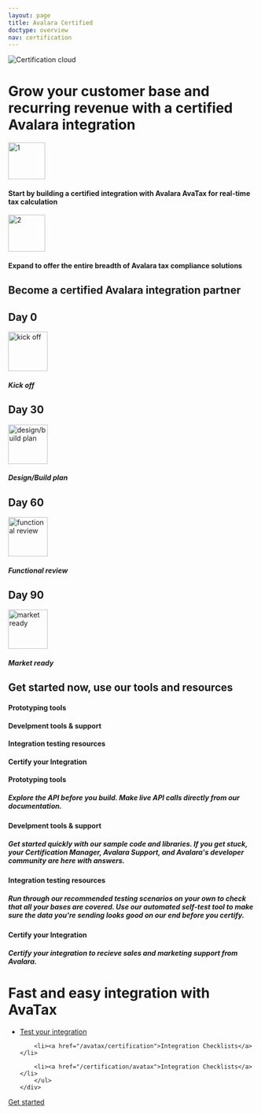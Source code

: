 ```yaml
---
layout: page
title: Avalara Certified
doctype: overview
nav: certification
---
```


<div class="row">
  <div class="col-md-6 col-md-offset-3 text-center">
    <img src="/public/images/devdot/DevDotSvgGAssets_ComplianceCloudIllustrationCertification.svg" alt="Certification cloud" />
    <h1>Grow your customer base and recurring revenue with a certified Avalara integration</h1>
    <div class="row padding-bottom">
        <div class="col-xs-4 text-right"><img src="/public/images/devdot/DevDotSvgGAssets_One.svg" height="75" alt="1" /></div>
        <div class="col-xs-6 text-left"><h4>Start by building a certified integration with Avalara AvaTax for real-time tax calculation</h4></div>
    </div>
    <div class="row padding-bottom">
        <div class="col-xs-4 text-right"><img src="/public/images/devdot/DevDotSvgGAssets_Two.svg" height="75" alt="2" /></div>
        <div class="col-xs-6 text-left"><h4>Expand to offer the entire breadth of Avalara tax compliance solutions</h4></div>
    </div>
  </div>
</div>
<div class="row border-top padding-top">
    <div class="col-sm-offset-3 col-sm-6 text-center">
        <h2>Become a certified Avalara integration partner</h2>
    </div>
</div>
<div class="row padding-top padding-bottom">
    <div class="ring-shadow">
        <h2>Day 0</h2>
        <img src="/public/images/devdot/DevDotSvgGAssets_KickOff.svg" width="80" alt="kick off" />
        <h5>Kick off</h5>
    </div>
    <div class="ring-shadow">
        <h2>Day 30</h2>
        <img src="/public/images/devdot/DevDotSvgGAssets_DesignBuild.svg" width="80" alt="design/build plan" />
        <h5>Design/Build plan</h5>
    </div>
    <div class="ring-shadow">
        <h2>Day 60</h2>
        <img src="/public/images/devdot/DevDotSvgGAssets_FunctionalTest.svg" width="80" alt="functional review" />
        <h5>Functional review</h5>
    </div>
    <div class="ring-shadow">
        <h2>Day 90</h2>
        <img src="/public/images/devdot/DevDotSvgGAssets_MarketReady.svg" width="80" alt="market ready" />
        <h5>Market ready</h5>
    </div>
</div>
<div class="row padding-top">
    <div class="col-sm-offset-3 col-sm-6 text-center">
        <h2>Get started now, use our tools and resources</h2>
    </div>
</div>
<div class="row padding-top hidden-xs">
    <div class="col-sm-offset-2 col-sm-2 text-center">
        <h4>Prototyping tools</h4>
    </div>
    <div class="col-sm-2 text-center">
        <h4>Develpment tools & support</h4>
    </div>
    <div class="col-sm-2 text-center">
        <h4>Integration testing resources</h4>
    </div>
    <div class="col-sm-2 text-center">
        <h4>Certify your Integration</h4>
    </div>
</div>
<div class="row padding-top">
    <div class="col-sm-offset-2 col-sm-2 text-center">
        <h4 class="visible-xs-block">Prototyping tools</h4>
        <h5>Explore the API before you build. Make live API calls directly from our documentation.</h5>
    </div>
    <div class="col-sm-2 text-center">
        <h4 class="visible-xs-block">Develpment tools & support</h4>
        <h5>Get started quickly with our sample code and libraries. If you get stuck, your Certification Manager, Avalara Support, and Avalara's developer community are here with answers.</h5>
    </div>
    <div class="col-sm-2 text-center">
        <h4 class="visible-xs-block">Integration testing resources</h4>
        <h5>Run through our recommended testing scenarios on your own to check that all your bases are covered. Use our automated self-test tool to make sure the data you're sending looks good on our end before you certify.</h5>
    </div>
    <div class="col-sm-2 text-center">
        <h4 class="visible-xs-block">Certify your Integration</h4>
        <h5>Certify your integration to recieve sales and marketing support from Avalara.</h5>
    </div>
</div>
<div class="row padding-top">
    <div class="col-sm-offset-3 col-sm-6 text-center">
        <h1>Fast and easy integration with AvaTax</h1>
    </div>
</div>
<div class="row">
    <div class="col-sm-offset-3 col-sm-6 text-center">
         <ul class="pipe">
        <li><a href="/tests/testing-your-integration">Test your integration</a></li>

        <li><a href="/avatax/certification">Integration Checklists</a></li>

        <li><a href="/certification/avatax">Integration Checklists</a></li>
        </ul>
    </div>
</div>
<div class="row padding-top">
    <div class="col-sm-offset-3 col-sm-6 text-center btn-callout"><a href="/avatax/get-started" role="button">Get started</a></div>
</div>
